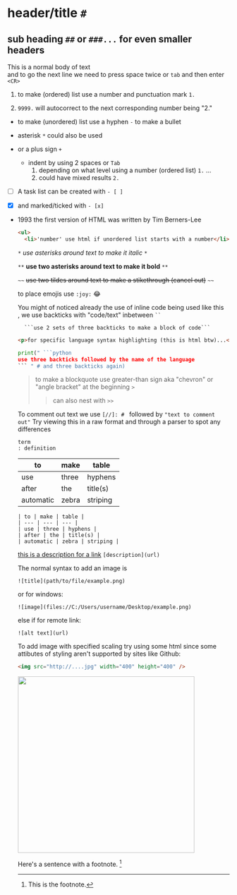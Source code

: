 # header/title `#`
## sub heading `##` or `###...` for even smaller headers
This is a normal body of text  
and to go the next line we need to press space twice or `tab` and then enter `<CR>`  
1. to make (ordered) list use a number and punctuation mark `1.`  

9999. `9999.` will autocorrect to the next corresponding number being "2."  

- to make (unordered) list use a hyphen `-` to make a bullet 
* asterisk `*` could also be used
+ or a plus sign `+`  

  - indent by using 2 spaces or `Tab`
    1. depending on what level using a number (ordered list) `1.` ...
    2. could have mixed results `2.`  

- [ ] A task list can be created with `- [ ]`  

- [x] and marked/ticked with `- [x]`  
<ul>
  <li>1993 the first version of HTML was written by Tim Berners-Lee </li> 

```html
<ul>
  <li>'number' use html if unordered list starts with a number</li>
```


`*` *use asterisks around text to make it italic* `*`

`**` **use two asterisks around text to make it bold** `**`

`~~` ~~use two tildes around text to make a stikethrough (cancel out)~~ `~~`


to place emojis use `:joy:` :joy:

You might of noticed already the use of inline code being used like this ` `, we
use backticks with "code/text" inbetween ` `` `

```
  ```use 2 sets of three backticks to make a block of code```
```
```html
<p>for specific language syntax highlighting (this is html btw)...</p>
```
```python
print(" ```python
use three backticks followed by the name of the language
``` " # and three backticks again)
```

> to make a blockquote use greater-than sign aka "chevron" or "angle bracket" at the beginning `>`
>> can also nest with `>>`

To comment out text we use `[//]: # ` followed by `"text to comment out"`
Try viewing this in a raw format and through a parser to spot any differences


[//]: # "lanigiro taht ton m'I esuaceb txet esrever emos tsuJ"

```
term
: definition
```
| to | make | table |
| --- | --- | --- |
| use | three | hyphens |
| after | the | title(s) |
| automatic | zebra | striping |

```
| to | make | table |
| --- | --- | --- |
| use | three | hyphens |
| after | the | title(s) |
| automatic | zebra | striping |
```

[//]: # "[this is a description for a link](https://github.com/srdusr/notes/blob/main/languages/markdown.md) `[description](url)`"


[this is a description for a link](https://so-much-pain.glitch.me/do-a-barrel-roll.html) `[description](url)`


The normal syntax to add an image is 
```
![title](path/to/file/example.png)
```
or for windows:
```
![image](files://C:/Users/username/Desktop/example.png)
```
else if for remote link:
```
![alt text](url)
```
To add image with specified scaling try using some html since some attibutes of styling aren't supported by sites like Github:
```html
<img src="http://....jpg" width="400" height="400" />
```
<img src="https://velog.velcdn.com/images/zmdlw/post/eb240f7b-ee94-49ae-8c22-b35873db6dc0/image.jpg" width="400" />

Here's a sentence with a footnote. [^1]
[^1]: This is the footnote.
